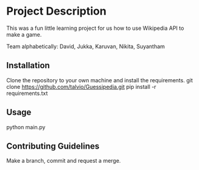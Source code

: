 # Project Description

This was a fun little learning project for us how to use Wikipedia API
to make a game.

Team alphabetically: David, Jukka, Karuvan, Nikita, Suyantham

## Installation

Clone the repository to your own machine and install the requirements. 
git clone https://github.com/talvio/Guessipedia.git 
pip install -r requirements.txt

## Usage

python main.py

## Contributing Guidelines

Make a branch, commit and request a merge.